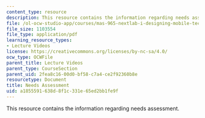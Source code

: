 ```yaml
---
content_type: resource
description: This resource contains the information regarding needs assessment.
file: /ol-ocw-studio-app/courses/mas-965-nextlab-i-designing-mobile-technologies-for-the-next-billion-users-fall-2008/a1855591638d8f1c331e65ed2bb1fe9f_MITMAS_965F08_Lec03_needs.pdf
file_size: 1103554
file_type: application/pdf
learning_resource_types:
- Lecture Videos
license: https://creativecommons.org/licenses/by-nc-sa/4.0/
ocw_type: OCWFile
parent_title: Lecture Videos
parent_type: CourseSection
parent_uid: 2fea8c16-00d0-bf58-c7a4-ce2f92360b8e
resourcetype: Document
title: Needs Assessment
uid: a1855591-638d-8f1c-331e-65ed2bb1fe9f
---
```

This resource contains the information regarding needs assessment.